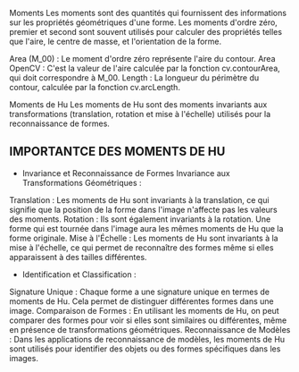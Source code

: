 Moments
Les moments sont des quantités qui fournissent des informations sur les propriétés géométriques d'une forme. Les moments d'ordre zéro, premier et second sont souvent utilisés pour calculer des propriétés telles que l'aire, le centre de masse, et l'orientation de la forme.

Area (M_00) : Le moment d'ordre zéro représente l'aire du contour.
Area OpenCV : C'est la valeur de l'aire calculée par la fonction cv.contourArea, qui doit correspondre à M_00.
Length : La longueur du périmètre du contour, calculée par la fonction cv.arcLength.

Moments de Hu
Les moments de Hu sont des moments invariants aux transformations (translation, rotation et mise à l'échelle) utilisés pour la reconnaissance de formes.


## IMPORTANTCE DES MOMENTS DE HU
- Invariance et Reconnaissance de Formes
Invariance aux Transformations Géométriques :

Translation : Les moments de Hu sont invariants à la translation, ce qui signifie que la position de la forme dans l'image n'affecte pas les valeurs des moments.
Rotation : Ils sont également invariants à la rotation. Une forme qui est tournée dans l'image aura les mêmes moments de Hu que la forme originale.
Mise à l'Échelle : Les moments de Hu sont invariants à la mise à l'échelle, ce qui permet de reconnaître des formes même si elles apparaissent à des tailles différentes.

- Identification et Classification :

Signature Unique : Chaque forme a une signature unique en termes de moments de Hu. Cela permet de distinguer différentes formes dans une image.
Comparaison de Formes : En utilisant les moments de Hu, on peut comparer des formes pour voir si elles sont similaires ou différentes, même en présence de transformations géométriques.
Reconnaissance de Modèles : Dans les applications de reconnaissance de modèles, les moments de Hu sont utilisés pour identifier des objets ou des formes spécifiques dans les images.